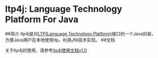 # ltp4j: Language Technology Platform For Java
##简介
ltp4j是对[LTP(Language Technology Platform)](https://github.com/ruoshui1126/ltp)接口的一个Java封装，方便Java用户在本地使用ltp。利用JNI技术实现。
##文档

关于ltp4j的使用，请参考[ltp4j使用文档v1.0](https://github.com/ruoshui1126/ltp4j/blob/master/doc/ltp4j-document-1.0.md)

